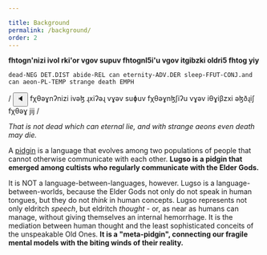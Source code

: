```yaml
---

title: Background
permalink: /background/
order: 2
---
```


**fhtogn'nizi ivol rki'or vgov supuv fhtognl5i'u vgov itgibzki oldri5 fhtog yiy**

`dead-NEG DET.DIST abide-REL can eternity-ADV.DER sleep-FFUT-CONJ.and can aeon-PL-TEMP strange death EMPH`

/<span class='spoken'> <button class='speak' type='button' data-ipa='fχθəɣnʔnizi ivəɮ ɻxiʔəɻ vɣəv suɸuv fχθəɣnɮʃiʔu vɣəv iθɣiβzxi əɮðɻiʃ fχθəɣ jij'>🔈</button> <span class='ipa'>fχθəɣnʔnizi ivəɮ ɻxiʔəɻ vɣəv suɸuv fχθəɣnɮʃiʔu vɣəv iθɣiβzxi əɮðɻiʃ fχθəɣ jij</span> </span>/

_That is not dead which can eternal lie, and with strange aeons even death may die._

A [pidgin](https://en.wikipedia.org/wiki/Pidgin) is a language that evolves among two populations of people that cannot otherwise communicate with each other. **Lugso is a pidgin that emerged among cultists who regularly communicate with the Elder Gods.**

It is NOT a language-between-languages, however. Lugso is a language-between-worlds, because the Elder Gods not only do not speak in human tongues, but they do not _think_ in human concepts. Lugso represents not only eldritch _speech_, but eldritch _thought_ - or, as near as humans can manage, without giving themselves an internal hemorrhage. It is the mediation between human thought and the least sophisticated conceits of the unspeakable Old Ones. **It is a "meta-pidgin", connecting our fragile mental models with the biting winds of their reality.**
